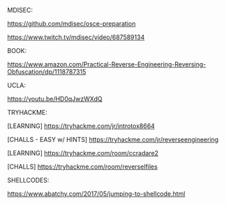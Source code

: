 MDISEC:

https://github.com/mdisec/osce-preparation

https://www.twitch.tv/mdisec/video/687589134

BOOK:

https://www.amazon.com/Practical-Reverse-Engineering-Reversing-Obfuscation/dp/1118787315

UCLA:

https://youtu.be/HD0qJwzWXdQ

TRYHACKME:

[LEARNING] https://tryhackme.com/jr/introtox8664

[CHALLS - EASY w/ HINTS] https://tryhackme.com/jr/reverseengineering 

[LEARNING] https://tryhackme.com/room/ccradare2

[CHALLS] https://tryhackme.com/room/reverselfiles


SHELLCODES:

https://www.abatchy.com/2017/05/jumping-to-shellcode.html
